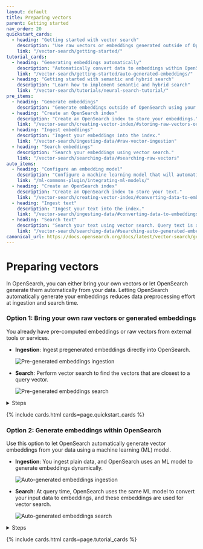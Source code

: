 ```yaml
---
layout: default
title: Preparing vectors
parent: Getting started
nav_order: 20
quickstart_cards:
  - heading: "Getting started with vector search"
    description: "Use raw vectors or embeddings generated outside of OpenSearch"
    link: "/vector-search/getting-started/"
tutorial_cards:
  - heading: "Generating embeddings automatically"
    description: "Automatically convert data to embeddings within OpenSearch"
    link: "/vector-search/getting-started/auto-generated-embeddings/"
  - heading: "Getting started with semantic and hybrid search"
    description: "Learn how to implement semantic and hybrid search"
    link: "/vector-search/tutorials/neural-search-tutorial/"
pre_items:
  - heading: "Generate embeddings"
    description: "Generate embeddings outside of OpenSearch using your favorite embedding utility."
  - heading: "Create an OpenSearch index"
    description: "Create an OpenSearch index to store your embeddings."
    link: "/vector-search/creating-vector-index/#storing-raw-vectors-or-embeddings-generated-outside-of-opensearch"
  - heading: "Ingest embeddings"
    description: "Ingest your embeddings into the index."
    link: "/vector-search/ingesting-data/#raw-vector-ingestion"
  - heading: "Search embeddings"
    description: "Search your embeddings using vector search."
    link: "/vector-search/searching-data/#searching-raw-vectors"
auto_items:
  - heading: "Configure an embedding model"
    description: "Configure a machine learning model that will automatically generate embeddings from your text at ingestion time and query time."
    link: "/ml-commons-plugin/integrating-ml-models/"
  - heading: "Create an OpenSearch index"
    description: "Create an OpenSearch index to store your text."
    link: "/vector-search/creating-vector-index/#converting-data-to-embeddings-during-ingestion"
  - heading: "Ingest text"
    description: "Ingest your text into the index."
    link: "/vector-search/ingesting-data/#converting-data-to-embeddings-during-ingestion"
  - heading: "Search text"
    description: "Search your text using vector search. Query text is automatically converted to vector embeddings and compared to document embeddings."
    link: "/vector-search/searching-data/#searching-auto-generated-embeddings"
canonical_url: https://docs.opensearch.org/docs/latest/vector-search/getting-started/vector-search-options/
---
```


# Preparing vectors

In OpenSearch, you can either bring your own vectors or let OpenSearch generate them automatically from your data. Letting OpenSearch automatically generate your embeddings reduces data preprocessing effort at ingestion and search time.

### Option 1: Bring your own raw vectors or generated embeddings

You already have pre-computed embeddings or raw vectors from external tools or services.
  - **Ingestion**: Ingest pregenerated embeddings directly into OpenSearch. 

      ![Pre-generated embeddings ingestion]({{site.url}}{{site.baseurl}}/images/vector-search/raw-vector-ingest.png)
  - **Search**: Perform vector search to find the vectors that are closest to a query vector.

      ![Pre-generated embeddings search]({{site.url}}{{site.baseurl}}/images/vector-search/raw-vector-search.png)

<details markdown="block">
  <summary>
    Steps
  </summary>
  {: .fs-5 .fw-700}

Working with embeddings generated outside of OpenSearch involves the following steps:

{% include list.html list_items=page.pre_items%}

</details>

{% include cards.html cards=page.quickstart_cards %}

### Option 2: Generate embeddings within OpenSearch

Use this option to let OpenSearch automatically generate vector embeddings from your data using a machine learning (ML) model.
  - **Ingestion**: You ingest plain data, and OpenSearch uses an ML model to generate embeddings dynamically. 

      ![Auto-generated embeddings ingestion]({{site.url}}{{site.baseurl}}/images/vector-search/auto-vector-ingest.png)
  - **Search**: At query time, OpenSearch uses the same ML model to convert your input data to embeddings, and these embeddings are used for vector search.

      ![Auto-generated embeddings search]({{site.url}}{{site.baseurl}}/images/vector-search/auto-vector-search.png)

<details markdown="block">
  <summary>
    Steps
  </summary>
  {: .fs-5 .fw-700}

Working with text that is automatically converted to embeddings within OpenSearch involves the following steps:

{% include list.html list_items=page.auto_items%}

</details>

{% include cards.html cards=page.tutorial_cards %}